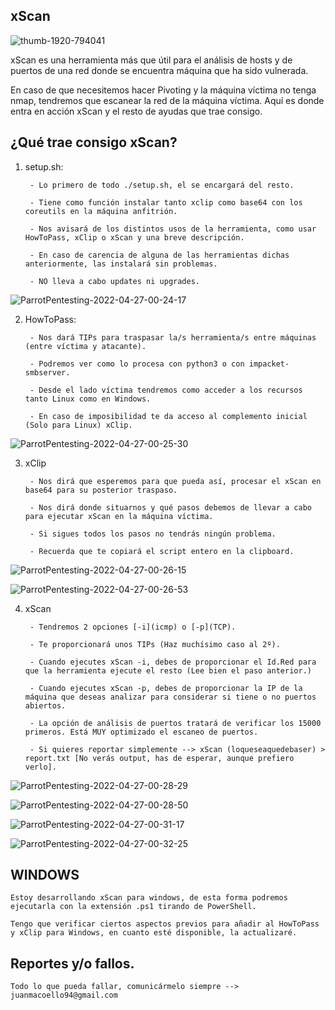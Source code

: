   ##                                                                          xScan                                                                      


![thumb-1920-794041](https://user-images.githubusercontent.com/92258683/165400816-ddc6b362-f3e1-4efd-961e-0f2e52c74243.jpg)



xScan es una herramienta más que útil para el análisis de hosts y de puertos de una red donde se encuentra máquina que ha sido vulnerada.

En caso de que necesitemos hacer Pivoting y la máquina víctima no tenga nmap, tendremos que escanear la red de la máquina víctima. Aquí es donde entra en acción xScan y el resto de ayudas que trae consigo.



## ¿Qué trae consigo xScan?

  1.  setup.sh:
  
           - Lo primero de todo ./setup.sh, el se encargará del resto.
            
           - Tiene como función instalar tanto xclip como base64 con los coreutils en la máquina anfitrión.
          
           - Nos avisará de los distintos usos de la herramienta, como usar HowToPass, xClip o xScan y una breve descripción.
          
           - En caso de carencia de alguna de las herramientas dichas anteriormente, las instalará sin problemas.
          
           - NO lleva a cabo updates ni upgrades.
       
    
![ParrotPentesting-2022-04-27-00-24-17](https://user-images.githubusercontent.com/92258683/165402721-662cf758-46a9-4339-9ee1-0c3f42ff5c05.png)

       
       
       
       
       
       
       
  2.  HowToPass:
          
           - Nos dará TIPs para traspasar la/s herramienta/s entre máquinas (entre víctima y atacante).
           
           - Podremos ver como lo procesa con python3 o con impacket-smbserver.
           
           - Desde el lado víctima tendremos como acceder a los recursos tanto Linux como en Windows.
           
           - En caso de imposibilidad te da acceso al complemento inicial (Solo para Linux) xClip.




![ParrotPentesting-2022-04-27-00-25-30](https://user-images.githubusercontent.com/92258683/165402809-ffd44a2a-223a-4769-9c3f-ea48df83d82c.png)





  3.  xClip

           - Nos dirá que esperemos para que pueda así, procesar el xScan en base64 para su posterior traspaso.
           
           - Nos dirá donde situarnos y qué pasos debemos de llevar a cabo para ejecutar xScan en la máquina víctima.
           
           - Si sigues todos los pasos no tendrás ningún problema.
           
           - Recuerda que te copiará el script entero en la clipboard.




![ParrotPentesting-2022-04-27-00-26-15](https://user-images.githubusercontent.com/92258683/165402895-063b6ebf-3d85-4c32-91ad-1afc77acc9b4.png)

![ParrotPentesting-2022-04-27-00-26-53](https://user-images.githubusercontent.com/92258683/165402967-3b3cbf74-77ac-4ceb-8241-5d5815348231.png)






  4.  xScan 

           - Tendremos 2 opciones [-i](icmp) o [-p](TCP).
           
           - Te proporcionará unos TIPs (Haz muchísimo caso al 2º).
           
           - Cuando ejecutes xScan -i, debes de proporcionar el Id.Red para que la herramienta ejecute el resto (Lee bien el paso anterior.)
           
           - Cuando ejecutes xScan -p, debes de proporcionar la IP de la máquina que deseas analizar para considerar si tiene o no puertos abiertos.
           
           - La opción de análisis de puertos tratará de verificar los 15000 primeros. Está MUY optimizado el escaneo de puertos.
           
           - Si quieres reportar simplemente --> xScan (loqueseaquedebaser) > report.txt [No verás output, has de esperar, aunque prefiero verlo].
           
           
           
           
 
![ParrotPentesting-2022-04-27-00-28-29](https://user-images.githubusercontent.com/92258683/165403144-0d3cdc05-667c-451f-b0e3-2eb8b468bbb5.png)
 
 
 
![ParrotPentesting-2022-04-27-00-28-50](https://user-images.githubusercontent.com/92258683/165403183-8ccd7f91-4cc1-4fa1-b1b7-aeb89397acd3.png)



![ParrotPentesting-2022-04-27-00-31-17](https://user-images.githubusercontent.com/92258683/165403437-a621c700-3a19-4550-a0ed-a259b32a221e.png)



![ParrotPentesting-2022-04-27-00-32-25](https://user-images.githubusercontent.com/92258683/165403532-fe537257-6420-44f8-a5b7-74fa96dab38d.png)

 
           
           
  ## WINDOWS
    Estoy desarrollando xScan para windows, de esta forma podremos ejecutarla con la extensión .ps1 tirando de PowerShell.
    
    Tengo que verificar ciertos aspectos previos para añadir al HowToPass y xClip para Windows, en cuanto esté disponible, la actualizaré.
    
    
    
    
    
  ## Reportes y/o fallos.
  
    Todo lo que pueda fallar, comunicármelo siempre --> juanmacoello94@gmail.com
    
    

           
           
           
           
           
           
           
           
           
           
           
           
